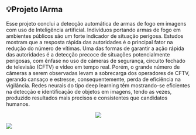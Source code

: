 ## 💡Projeto IArma 

Esse projeto conclui a detecção automática de armas de fogo em imagens com uso de Inteligência artificial. Indivíduos portando armas de fogo em ambientes públicos são um forte indicador de situação perigosa. Estudos mostram que a resposta rápida das autoridades é o principal fator na redução do número de vítimas. Uma das formas de garantir a ação rápida das autoridades é a detecção precoce de situações potencialmente perigosas, com ênfase no uso de câmeras de segurança, circuito fechado de televisão (CFTV) e vídeo em tempo real. Porém, o grande número de câmeras a serem observadas levam a sobrecarga dos operadores de CFTV, gerando cansaço e estresse, consequentemente, perda de eficiência na vigilância. Redes neurais do tipo deep learning têm mostrando-se eficientes na detecção e identificação de objetos em imagens, tendo as vezes, produzido resultados mais precisos e consistentes que candidatos humanos.

<p align="center">
<img src="https://www.scylla.ai/static/f78629c26ee2aaaf681abaa891228f75/e0815/scylla-object-detection.png"/>
</p>

<p align="left">
<img src="http://img.shields.io/static/v1?label=STATUS&message=EM%20DESENVOLVIMENTO&color=GREEN&style=for-the-badge"/>
</p>
